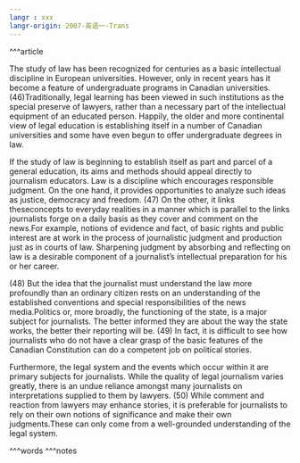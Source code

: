 ```yaml
---
langr : xxx
langr-origin: 2007-英语一-Trans
---
```


^^^article

The study of law has been recognized for centuries as a basic intellectual discipline in European universities. However, only in recent years has it become a feature of undergraduate programs in Canadian universities. (46)Traditionally, legal learning has been viewed in such institutions as the special preserve of lawyers, rather than a necessary part of the intellectual equipment of an educated person. Happily, the older and more continental view of legal education is establishing itself in a number of Canadian universities and some have even begun to offer undergraduate degrees in law.

If the study of law is beginning to establish itself as part and parcel of a general education, its aims and methods should appeal directly to journalism educators. Law is a discipline which encourages responsible judgment. On the one hand, it provides opportunities to analyze such ideas as justice, democracy and freedom. (47) On the other, it links theseconcepts to everyday realities in a manner which is parallel to the links journalists forge on a daily basis as they cover and comment on the news.For example, notions of evidence and fact, of basic rights and public interest are at work in the process of journalistic judgment and production just as in courts of law. Sharpening judgment by absorbing and reflecting on law is a desirable component of a journalist’s intellectual preparation for his or her career.

(48) But the idea that the journalist must understand the law more profoundly than an ordinary citizen rests on an understanding of the established conventions and special responsibilities of the news media.Politics or, more broadly, the functioning of the state, is a major subject for journalists. The better informed they are about the way the state works, the better their reporting will be. (49) In fact, it is difficult to see how journalists who do not have a clear grasp of the basic features of the Canadian Constitution can do a competent job on political stories.

Furthermore, the legal system and the events which occur within it are primary subjects for journalists. While the quality of legal journalism varies greatly, there is an undue reliance amongst many journalists on interpretations supplied to them by lawyers. (50) While comment and reaction from lawyers may enhance stories, it is preferable for journalists to rely on their own notions of significance and make their own judgments.These can only come from a well-grounded understanding of the legal system.




^^^words
^^^notes
